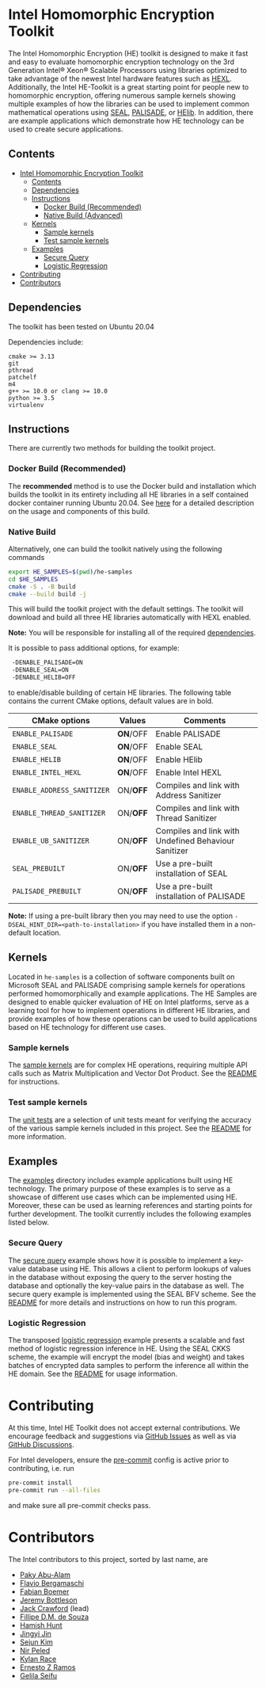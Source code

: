 # Intel Homomorphic Encryption Toolkit
The Intel Homomorphic Encryption (HE) toolkit is designed to make it fast and
easy to evaluate homomorphic encryption technology on the 3rd Generation Intel®
Xeon® Scalable Processors using libraries optimized to take advantage of the
newest Intel hardware features such as [HEXL](https://github.com/intel/hexl).
Additionally, the Intel HE-Toolkit is a great starting point for people new to
homomorphic encryption, offering numerous sample kernels showing multiple
examples of how the libraries can be used to implement common mathematical
operations using [SEAL](https://github.com/microsoft/SEAL),
[PALISADE](https://gitlab.com/palisade/palisade-release), or
[HElib](https://github.com/homenc/HElib). In addition, there are example
applications which demonstrate how HE technology can be used to create secure
applications.

## Contents
- [Intel Homomorphic Encryption Toolkit](#intel-homomorphic-encryption-toolkit)
  - [Contents](#contents)
  - [Dependencies](#dependencies)
  - [Instructions](#instructions)
    - [Docker Build (Recommended)](#docker-build-recommended)
    - [Native Build (Advanced)](#native-build-advanced)
  - [Kernels](#kernels)
    - [Sample kernels](#sample-kernels)
    - [Test sample kernels](#test-sample-kernels)
  - [Examples](#examples)
    - [Secure Query](#secure-query)
    - [Logistic Regression](#logistic-regression)
- [Contributing](#contributing)
- [Contributors](#contributors)

## Dependencies
The toolkit has been tested on Ubuntu 20.04

Dependencies include:
```
cmake >= 3.13
git
pthread
patchelf
m4
g++ >= 10.0 or clang >= 10.0
python >= 3.5
virtualenv
```

## Instructions
There are currently two methods for building the toolkit project.

### Docker Build (Recommended)
The **recommended** method is to use the Docker build and installation which
builds the toolkit in its entirety including all HE libraries in a self
contained docker container running Ubuntu 20.04. See [here](docker) for a
detailed description on the usage and components of this build.

### Native Build
Alternatively, one can build the toolkit natively using the following commands

```bash
export HE_SAMPLES=$(pwd)/he-samples
cd $HE_SAMPLES
cmake -S . -B build
cmake --build build -j
```

This will build the toolkit project with the default settings. The toolkit will
download and build all three HE libraries automatically with HEXL enabled.

**Note:** You will be responsible for installing all of the required
[dependencies](#dependencies).

It is possible to pass additional options, for example:
```bash
 -DENABLE_PALISADE=ON
 -DENABLE_SEAL=ON
 -DENABLE_HELIB=OFF
```
to enable/disable building of certain HE libraries. The following table
contains the current CMake options, default values are in bold.

| CMake options            | Values   | Comments      |
|--------------------------|----------|---------------|
|`ENABLE_PALISADE`         |**ON**/OFF|Enable PALISADE|
|`ENABLE_SEAL`             |**ON**/OFF|Enable SEAL|
|`ENABLE_HELIB`            |**ON**/OFF|Enable HElib|
|`ENABLE_INTEL_HEXL`       |**ON**/OFF|Enable Intel HEXL|
|`ENABLE_ADDRESS_SANITIZER`|ON/**OFF**|Compiles and link with Address Sanitizer|
|`ENABLE_THREAD_SANITIZER` |ON/**OFF**|Compiles and link with Thread Sanitizer|
|`ENABLE_UB_SANITIZER`     |ON/**OFF**|Compiles and link with Undefined Behaviour Sanitizer|
|`SEAL_PREBUILT`           |ON/**OFF**|Use a pre-built installation of SEAL|
|`PALISADE_PREBUILT`       |ON/**OFF**|Use a pre-built installation of PALISADE|

**Note:** If using a pre-built library then you may need to use the option
`-DSEAL_HINT_DIR=<path-to-installation>` if you have installed them in a
non-default location.


## Kernels
Located in `he-samples` is a collection of software components built on
Microsoft SEAL and PALISADE comprising sample kernels for operations performed
homomorphically and example applications. The HE Samples are designed to enable
quicker evaluation of HE on Intel platforms, serve as a learning tool for how
to implement operations in different HE libraries, and provide examples of how
these operations can be used to build applications based on HE technology for
different use cases.

### Sample kernels
The [sample kernels](he-samples/sample-kernels) are for complex HE operations,
requiring multiple API calls such as Matrix Multiplication and Vector Dot
Product. See the [README](he-samples/sample-kernels/README.md) for
instructions.

### Test sample kernels
The [unit tests](he-samples/sample-kernels/test) are a selection of unit tests
meant for verifying the accuracy of the various sample kernels included in this
project.  See the [README](he-samples/sample-kernels/test/README.md) for
more information.


## Examples
The [examples](he-samples/examples) directory includes example applications
built using HE technology. The primary purpose of these examples is to serve as
a showcase of different use cases which can be implemented using HE. Moreover,
these can be used as learning references and starting points for further
development. The toolkit currently includes the following examples listed
below.

### Secure Query
The [secure query](he-samples/examples/secure-query) example shows how it is
possible to implement a key-value database using HE. This allows a client to
perform lookups of values in the database without exposing the query to the
server hosting the database and optionally the key-value pairs in the database
as well. The secure query example is implemented using the SEAL BFV scheme. See
the [README](he-samples/examples/secure-query/README.md) for more details and
instructions on how to run this program.

### Logistic Regression
The transposed [logistic regression](he-samples/examples/logistic-regression)
example presents a scalable and fast method of logistic regression inference in
HE. Using the SEAL CKKS scheme, the example will encrypt the model (bias and
weight) and takes batches of encrypted data samples to perform the inference
all within the HE domain. See the
[README](he-samples/examples/logistic-regression/README.md) for usage
information.


# Contributing
At this time, Intel HE Toolkit does not accept external contributions. We
encourage feedback and suggestions via
[GitHub Issues](https://github.com/intel/he-toolkit/issues) as well as via
[GitHub Discussions](https://github.com/intel/he-toolkit/discussions).

For Intel developers, ensure the [pre-commit](https://pre-commit.com) config is
active prior to contributing, i.e. run
```bash
pre-commit install
pre-commit run --all-files
```
and make sure all pre-commit checks pass.

# Contributors
The Intel contributors to this project, sorted by last name, are
  - [Paky Abu-Alam](https://www.linkedin.com/in/paky-abu-alam-89797710/)
  - [Flavio Bergamaschi](https://www.linkedin.com/in/flavio-bergamaschi)
  - [Fabian Boemer](https://www.linkedin.com/in/fabian-boemer-5a40a9102/)
  - [Jeremy Bottleson](https://www.linkedin.com/in/jeremy-bottleson-38852a7/)
  - [Jack Crawford](https://www.linkedin.com/in/jacklhcrawford/) (lead)
  - [Fillipe D.M. de Souza](https://www.linkedin.com/in/fillipe-d-m-de-souza-a8281820/)
  - [Hamish Hunt](https://www.linkedin.com/in/hamish-hunt/)
  - [Jingyi Jin](https://www.linkedin.com/in/jingyi-jin-655735/)
  - [Sejun Kim](https://www.linkedin.com/in/sejun-kim-2b1b4866/)
  - [Nir Peled](https://www.linkedin.com/in/nir-peled-4a52266/)
  - [Kylan Race](https://www.linkedin.com/in/kylanrace/)
  - [Ernesto Z Ramos](https://www.linkedin.com/in/sidezr)
  - [Gelila Seifu](https://www.linkedin.com/in/gelila-seifu/)
